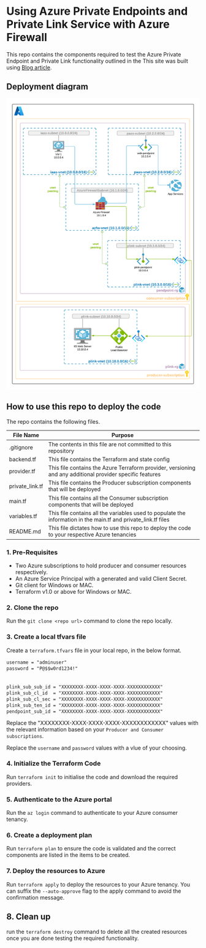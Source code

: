 # Using Azure Private Endpoints and Private Link Service with Azure Firewall

This repo contains the components required to test the Azure Private Endpoint and Private Link functionality outlined in the This site was built using [Blog article](https://namitjagtiani.com/2020/02/14/azure-private-link-udr-support-public-preview/).

## Deployment diagram

![Deployment diagram](/deployment_diagram.png)

## How to use this repo to deploy the code

The repo contains the following files.

| File Name | Purpose |
| ----------- | ----------- |
| .gitignore  | The contents in this file are not committed to this repository |
| backend.tf  | This file contains the Terraform and state config |
| provider.tf  | This file contains the Azure Terraform provider, versioning and any additional provider specific features  |
| private_link.tf  | This file contains the Producer subscription components that will be deployed |
| main.tf  | This file contains all the Consumer subscription components that will be deployed |
| variables.tf  | This file contains all the variables used to populate the information in the main.tf and private_link.tf files |
| README.md | This file dictates how to use this repo to deploy the code to your respective Azure tenancies |

### 1. Pre-Requisites

- Two Azure subscriptions to hold producer and consumer resources respectively.
- An Azure Service Principal with a generated and valid Client Secret.
- Git client for Windows or MAC.
- Terraform v1.0 or above for Windows or MAC.

### 2. Clone the repo

Run the `git clone <repo url>` command to clone the repo locally.

### 3. Create a local tfvars file

Create a `terraform.tfvars` file in your local repo, in the below format.

```hcl
username = "adminuser"
password = "P@$$w0rd1234!"


plink_sub_sub_id = "XXXXXXXX-XXXX-XXXX-XXXX-XXXXXXXXXXXX"
plink_sub_cl_id  = "XXXXXXXX-XXXX-XXXX-XXXX-XXXXXXXXXXXX"
plink_sub_cl_sec = "XXXXXXXX-XXXX-XXXX-XXXX-XXXXXXXXXXXX"
plink_sub_ten_id = "XXXXXXXX-XXXX-XXXX-XXXX-XXXXXXXXXXXX"
pendpoint_sub_id = "XXXXXXXX-XXXX-XXXX-XXXX-XXXXXXXXXXXX"

```

Replace the "XXXXXXXX-XXXX-XXXX-XXXX-XXXXXXXXXXXX" values with the relevant information based on your `Producer and Consumer subscriptions`.

Replace the `username` and `password` values with a vlue of your choosing.

### 4. Initialize the Terraform Code

Run `terraform init` to initialise the code and download the required providers.

### 5. Authenticate to the Azure portal

Run the `az login` command to authenticate to your Azure consumer tenancy.

### 6. Create a deployment plan

Run `terraform plan` to ensure the code is validated and the correct components are listed in the items to be created.

### 7. Deploy the resources to Azure

Run `terraform apply` to deploy the resources to your Azure tenancy. You can suffix the `--auto-approve` flag to the apply command to avoid the confirmation message.

## 8. Clean up

run the `terraform destroy` command to delete all the created resources once you are done testing the required functionality.